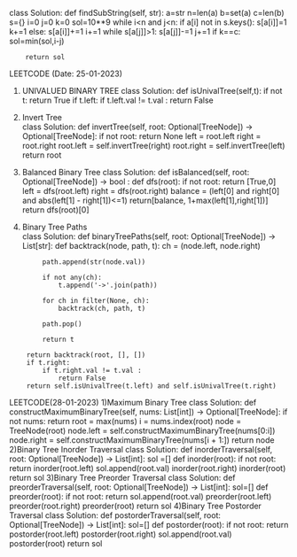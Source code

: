 class Solution:
    def findSubString(self, str):
        a=str
        n=len(a)
        b=set(a)
        c=len(b)
        s={}
        i=0
        j=0
        k=0
        sol=10**9
        while i<n and j<n:
            if a[i] not in s.keys():
                s[a[i]]=1
                k+=1
            else:
                s[a[i]]+=1
            i+=1
            while s[a[j]]>1:
                s[a[j]]-=1
                j+=1
            if k==c:
                sol=min(sol,i-j)
                
        return sol
  
  
  LEETCODE (Date: 25-01-2023)
 1) UNIVALUED BINARY TREE
  class Solution:
    def isUnivalTree(self,t):
        if not t: return True
        if t.left:
            if t.left.val != t.val :
                return False 
 2) Invert Tree               
   class Solution:
    def invertTree(self, root: Optional[TreeNode]) -> Optional[TreeNode]:
            if not root:
                return None
            left = root.left
            right = root.right
            root.left = self.invertTree(right)
            root.right = self.invertTree(left)
            return root

3) Balanced Binary Tree
class Solution:
    def isBalanced(self, root: Optional[TreeNode]) -> bool :
        def dfs(root):
            if not root: 
                return [True,0]
            left = dfs(root.left)
            right = dfs(root.right)
            balance = (left[0] and right[0] and abs(left[1] - right[1])<=1)
            return[balance, 1+max(left[1],right[1])]
       return dfs(root)[0] 
    
4) Binary Tree Paths        
 class Solution:
    def binaryTreePaths(self, root: Optional[TreeNode]) -> List[str]:
        def backtrack(node, path, t):
            ch = (node.left, node.right)
            
            path.append(str(node.val))

            if not any(ch): 
                t.append('->'.join(path))
                
            for ch in filter(None, ch):
                backtrack(ch, path, t)
                
            path.pop()
                    
            return t
        
        return backtrack(root, [], [])
        if t.right:
            if t.right.val != t.val :
                return False
        return self.isUnivalTree(t.left) and self.isUnivalTree(t.right)

LEETCODE(28-01-2023)
1)Maximum Binary Tree
class Solution:
    def constructMaximumBinaryTree(self, nums: List[int]) -> Optional[TreeNode]:
        if not nums: return
        root = max(nums)
        i = nums.index(root)
        node = TreeNode(root)
        node.left = self.constructMaximumBinaryTree(nums[0:i])
        node.right = self.constructMaximumBinaryTree(nums[i + 1:])
        return node
2)Binary Tree Inorder Traversal
class Solution:
    def inorderTraversal(self, root: Optional[TreeNode]) -> List[int]:
        sol =[]
        def inorder(root):
            if not root: return 
            inorder(root.left)
            sol.append(root.val)
            inorder(root.right)
        inorder(root)
        return sol
3)Binary Tree Preorder Traversal
class Solution:
    def preorderTraversal(self, root: Optional[TreeNode]) -> List[int]:
        sol=[]
        def preorder(root):
            if not root: return
            sol.append(root.val)
            preorder(root.left)
            preorder(root.right)
        preorder(root)
        return sol
4)Binary Tree Postorder Traversal
class Solution:
    def postorderTraversal(self, root: Optional[TreeNode]) -> List[int]:
        sol=[]
        def postorder(root):
            if not root: return 
            postorder(root.left)
            postorder(root.right)
            sol.append(root.val)
        postorder(root)
        return sol
     
